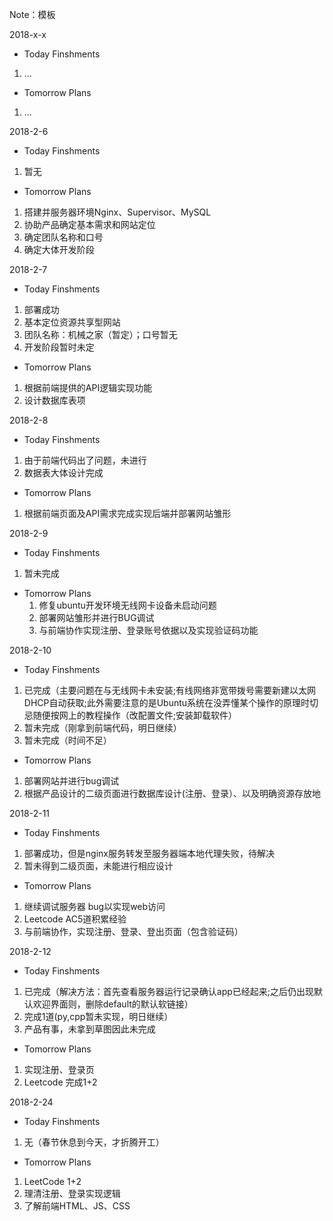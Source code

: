 Note：模板

2018-x-x

- Today Finshments
 1. ...
- Tomorrow Plans
 1. ...


2018-2-6

- Today Finshments
 1. 暂无
- Tomorrow Plans
 1. 搭建并服务器环境Nginx、Supervisor、MySQL
 2. 协助产品确定基本需求和网站定位
 3. 确定团队名称和口号
 4. 确定大体开发阶段


2018-2-7

- Today Finshments
 1. 部署成功
 2. 基本定位资源共享型网站
 3. 团队名称：机械之家（暂定）；口号暂无
 4. 开发阶段暂时未定
- Tomorrow Plans
 1. 根据前端提供的API逻辑实现功能
 2. 设计数据库表项
 

2018-2-8

- Today Finshments
 1. 由于前端代码出了问题，未进行
 2. 数据表大体设计完成
- Tomorrow Plans
 1. 根据前端页面及API需求完成实现后端并部署网站雏形
 

2018-2-9

- Today Finshments
 1. 暂未完成
- Tomorrow Plans
  1. 修复ubuntu开发环境无线网卡设备未启动问题
  2. 部署网站雏形并进行BUG调试
  3. 与前端协作实现注册、登录账号依据以及实现验证码功能

2018-2-10

- Today Finshments
 1. 已完成（主要问题在与无线网卡未安装;有线网络非宽带拨号需要新建以太网DHCP自动获取;此外需要注意的是Ubuntu系统在没弄懂某个操作的原理时切忌随便按网上的教程操作（改配置文件;安装卸载软件）
 2. 暂未完成（刚拿到前端代码，明日继续）
 3. 暂未完成（时间不足）
- Tomorrow Plans
 1. 部署网站并进行bug调试
 2. 根据产品设计的二级页面进行数据库设计(注册、登录）、以及明确资源存放地


2018-2-11

- Today Finshments
 1. 部署成功，但是nginx服务转发至服务器端本地代理失败，待解决
 2. 暂未得到二级页面，未能进行相应设计
- Tomorrow Plans
 1. 继续调试服务器 bug以实现web访问
 2. Leetcode AC5道积累经验
 3. 与前端协作，实现注册、登录、登出页面（包含验证码）

2018-2-12

- Today Finshments
 1. 已完成（解决方法：首先查看服务器运行记录确认app已经起来;之后仍出现默认欢迎界面则，删除default的默认软链接）
 2. 完成1道(py,cpp暂未实现，明日继续）
 3. 产品有事，未拿到草图因此未完成
- Tomorrow Plans
 1. 实现注册、登录页
 2. Leetcode 完成1+2

2018-2-24

- Today Finshments
 1. 无（春节休息到今天，才折腾开工）
- Tomorrow Plans
 1. LeetCode 1+2
 2. 理清注册、登录实现逻辑
 3. 了解前端HTML、JS、CSS


